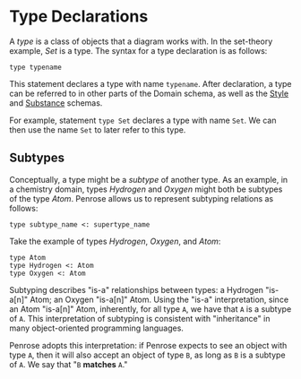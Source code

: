 # Type Declarations

A _type_ is a class of objects that a diagram works with. In the set-theory example, _Set_ is a type. The syntax for a type declaration is as follows:

```domain
type typename
```

This statement declares a type with name `typename`. After declaration, a type can be referred to in other parts of the Domain schema, as well as the [Style] and [Substance] schemas.

For example, statement `type Set` declares a type with name `Set`. We can then use the name `Set` to later refer to this type.

## Subtypes

Conceptually, a type might be a _subtype_ of another type. As an example, in a chemistry domain, types _Hydrogen_ and _Oxygen_ might both be subtypes of the type _Atom_. Penrose allows us to represent subtyping relations as follows:

```domain
type subtype_name <: supertype_name
```

Take the example of types _Hydrogen_, _Oxygen_, and _Atom_:

```domain
type Atom
type Hydrogen <: Atom
type Oxygen <: Atom
```

Subtyping describes "is-a" relationships between types: a Hydrogen "is-a[n]" Atom; an Oxygen "is-a[n]" Atom. Using the "is-a" interpretation, since an Atom "is-a[n]" Atom, inherently, for all type `A`, we have that `A` is a subtype of `A`. This interpretation of subtyping is consistent with "inheritance" in many object-oriented programming languages.

Penrose adopts this interpretation: if Penrose expects to see an object with type `A`, then it will also accept an object of type `B`, as long as `B` is a subtype of `A`. We say that "`B` **matches** `A`."

[Style]: ../style/overview.md
[Substance]: ../substance/overview.md
